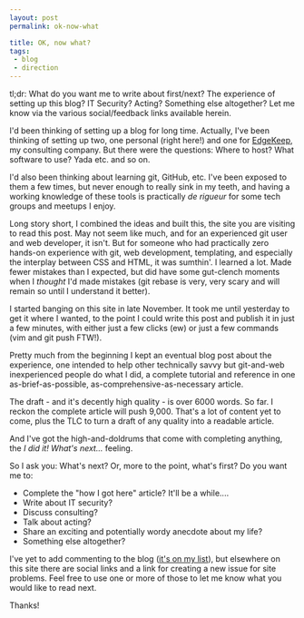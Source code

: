 ```yaml
---
layout: post
permalink: ok-now-what

title: OK, now what?
tags:
 - blog
 - direction
---
```


<p class="lead">tl;dr: What do you want me to write about first/next? The experience of setting up this blog? IT Security? Acting? Something else altogether? Let me know via the various social/feedback links available herein.</p>

I'd been thinking of setting up a blog for long time. Actually, I've been thinking of setting up two, one personal (right here!) and one for [EdgeKeep](www.edgekeep.com), my consulting company. But there were the questions: Where to host? What software to use? Yada etc. and so on.

I'd also been thinking about learning git, GitHub, etc. I've been exposed to them a few times, but never enough to really sink in my teeth, and having a working knowledge of these tools is practically *de rigueur* for some tech groups and meetups I enjoy.

Long story short, I combined the ideas and built this, the site you are visiting to read this post. May not seem like much, and for an experienced git user and web developer, it isn't. But for someone who had practically zero hands-on experience with git, web development, templating, and especially the interplay between CSS and HTML, it was sumthin'. I learned a lot. Made fewer mistakes than I expected, but did have some gut-clench moments when I *thought* I'd made mistakes (git rebase is very, very scary and will remain so until I understand it better).

I started banging on this site in late November. It took me until yesterday to get it where I wanted, to the point I could write this post and publish it in just a few minutes, with either just a few clicks (ew) or just a few commands (vim and git push FTW!).

Pretty much from the beginning I kept an eventual blog post about the experience, one intended to help other technically savvy but git-and-web inexperienced people do what I did, a complete tutorial and reference in one as-brief-as-possible, as-comprehensive-as-necessary article.

The draft - and it's decently high quality - is over 6000 words. So far. I reckon the complete article will push 9,000. That's a lot of content yet to come, plus the TLC to turn a draft of any quality into a readable article.

And I've got the high-and-doldrums that come with completing anything, the *I did it! What's next...* feeling.

So I ask you: What's next? Or, more to the point, what's first? Do you want me to:

* Complete the "how I got here" article? It'll be a while....
* Write about IT security?
* Discuss consulting?
* Talk about acting?
* Share an exciting and potentially wordy anecdote about my life?
* Something else altogether?

I've yet to add commenting to the blog ([it's on my list](https://github.com/PeterWhittaker/PeterWhittaker.github.io/issues/28)), but elsewhere on this site there are social links and a link for creating a new issue for site problems. Feel free to use one or more of those to let me know what you would like to read next.

Thanks!

